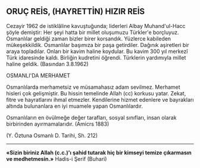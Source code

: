 ## ORUÇ REİS, (HAYRETTİN) HIZIR REİS

Cezayir 1962 de istiklâline kavuştuğunda; li­derleri Albay Muhand'ul-Hacc şöyle demiştir: Her şeyi hatta bir millet oluşumuzu Türkler'e borçluyuz. Osmanlılar geldiği zaman bizler bi­rer korsandık. Yüzlerce kabileden mükeşekkildik. Osmanlılar başımıza bir paşa getirdiler. Dağınık aşiretleri bir araya topladılar. Onları bir kavim haline koydular. Bu kavim 300 yıl merkezî Türk idaresinde kaldı. Birliğin kud­retini öğrendi. Türklerin yardımıyla millet ha­line geldik. (Basından 3.8.1962)

OSMANLI'DA MERHAMET

Osmanlılarda merhametsiz ve müsamahasız adam sevilmez. Merhamet hisleri çok gelişmiş­tir. Bu hissin temelinde Allah (cc) korkusu ya­tar. Zekat, fitre ve hayratlarını ihmal etmezler. Kendilerine hizmet edenlere ve bayrakları al­tında bulunanlara en iyi muamele yapan Os­manlılardır.

Osmanlıların en övülmeğe değer tarafları, sosyal sınıfları, insan olarak birbirinden ayırmamalarıdır. (Amicrs 1883)

(Y. Öztuna Osmanlı D. Tarihi, Sh. 212)

***

**«Sizin biriniz Allah (c.c.)'ı şahid tutarak hiç bir kimseyi temize çıkarmasın ve medhetmesin.»** Hadis-i Şerif (Buhari)
